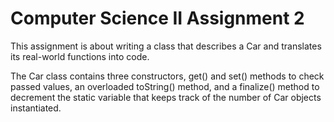 # Computer Science II Assignment 2
This assignment is about writing a class that describes a Car and translates its real-world functions into code.

The Car class contains three constructors, get() and set() methods to check passed values, an overloaded toString() method, and a finalize() method to decrement the static variable that keeps track of the number of Car objects instantiated.